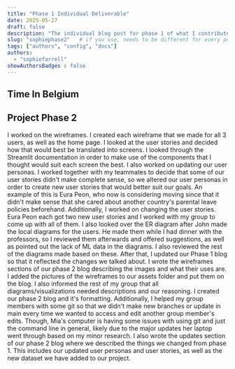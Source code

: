 ```yaml
---
title: "Phase 1 Individual Deliverable"
date: 2025-05-27
draft: false
description: "The individual blog post for phase 1 of what I contributed and my time in Leuven"
slug: "sophiephase2"   # if you use, needs to be different for every post
tags: ["authors", "config", "docs"]
authors:
  - "sophiefarrell"
showAuthorsBadges : false
---
```

## Time In Belgium


## Project Phase 2
I worked on the wireframes. I created each wireframe that we made for all 3 users, as well as the home page. I looked at the user stories and decided how that would best be translated into screens. I looked through the Streamlit documentation in order to make use of the components that I thought would suit each screen the best. I also worked on updating our user personas. I worked together with my teammates to decide that some of our user stories didn't make complete sense, so we altered our user personas in order to create new user stories that would better suit our goals. An example of this is Eura Peon, who now is considering moving since that it didn't make sense that she cared about another country's parental leave policies beforehand. Additionally, I worked on changing the user stories. Eura Peon each got two new user stories and I worked with my group to come up with all of them. I also looked over the ER diagram after John made the local diagrams for the users. He made them while I had dinner with the professors, so I reviewed them afterwards and offered suggestions, as well as pointed out the lack of ML data in the diagrams. I also reviewed the rest of the diagrams made based on these. After that, I updated our Phase 1 blog so that it reflected the changes we talked about. I wrote the wireframes sections of our phase 2 blog describing the images and what their uses are. I added the pictures of the wireframes to our assets folder and put them on the blog. I also informed the rest of my group that all diagrams/visualizations needed descriptions and our reasoning. I created our phase 2 blog and it's formatting. Additionally, I helped my group members with some git so that we didn't make new branches or update in main every time we wanted to access and edit another group member's edits. Though, Mia's computer is having some issues with using git and just the command line in general, likely due to the major updates her laptop went through based on my minor research. I also wrote the updates section of our phase 2 blog where we described the things we changed from phase 1. This includes our updated user personas and user stories, as well as the new dataset we have added to our project.  


